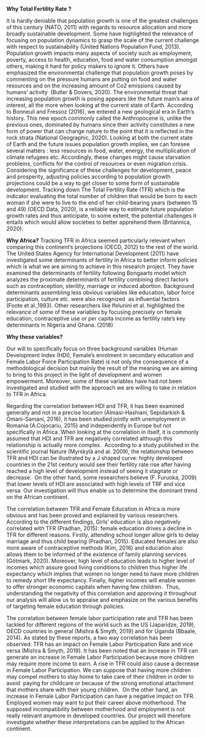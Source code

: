 **Why Total Fertility Rate ?**

It is hardly deniable that population growth is one of the greatest challenges of this century (NATO, 2011) with regards to resource allocation and more broadly sustainable development. 
Some have highlighted the relevance of focusing on population dynamics to grasp the scale of the current challenge with respect to sustainability (United Nations Population Fund, 2013). 
Population growth impacts many aspects of society such as employment, poverty, access to health, education, food and water consumption amongst others, making it hard for policy makers to ignore it. 
Others have emphasized the environmental challenge that population growth poses by commenting on the pressure humans are putting on food and water resources and on the increasing amount of Co2 emissions caused by humans’ activity  (Butler & Dovers, 2020). 
The environmental threat that increasing population growth is posing appears like the future main’s area of interest, all the more when looking at the current state of Earth. According to Bonneuil and Fressoz (2016), we entered a new geological era in Earth’s history. 
This new epoch commonly called the Anthropocene is, unlike the previous ones, dominated by humans since their activity constitutes a new form of power that can change nature to the point that it is reflected in the rock strata (National Geographic, 2020). 
Looking at both the current state of Earth and the future issues population growth implies, we can foresee several matters : less resources in food, water, energy, the multiplication of climate refugees etc. Accordingly, these changes might cause starvation problems, conflicts for the control of resources or even migration crisis. 
Considering the significance of these challenges for development, peace and prosperity, adjusting policies according to population growth projections could be a way to get closer to some form of sustainable development. 
Tracking down The Total Fertility Rate (TFR) which is the indicator evaluating the total number of children that would be born to each woman if she were to live to the end of her child-bearing years (between 15 and 49) (OECD Data, 2020), is a reliable way to estimate future population growth rates and thus anticipate, to some extent, the potential challenges it entails which would allow societies to better apprehend them (Britannica, 2020).

**Why Africa?**
Tracking TFR in Africa seemed particularly relevant when comparing this continent’s projections (OECD, 2012) to the rest of the world. 
The United States Agency for International Development (2011) have investigated some determinants of fertility in Africa to better inform policies which is what we are aiming to achieve in this research project. 
They have examined the determinants of fertility following Bongaarts model which analyzes the proximate determinants of fertility combining direct factors such as contraception, sterility, marriage or induced abortion. 
Background determinants assembling less obvious variables like education, labor force participation, culture etc. were also recognized  as influential factors (Foote et al.,1993). 
Other researchers like Ifelunini et al. highlighted the relevance of some of these variables by focusing precisely on female education, contraceptive use or per capita income as fertility rate’s key determinants in Nigeria and Ghana. (2018)

**Why these variables?**

Our will to specifically focus on three background variables (Human Development Index (HDI), Female’s enrolment in secondary education and Female Labor Force Participation Rate) is not only the consequence of a methodological decision but mainly the result of the meaning we are aiming to bring to this project in the light of development and women empowerment. 
Moreover, some of these variables have had not been investigated and studied with the approach we are willing to take in relation to TFR in Africa. 

Regarding the correlation between HDI and TFR, it has been examined generally and not in a precise location (Almasi-Hashiani, Sepidarkish & Omani-Samani, 2016), it has been studied jointly with unemployment in Romania
(A.Cojocariu, 2015) and independently in Europe but not specifically in Africa. 
When looking at the correlation in itself, it is commonly assumed that HDI and TFR are negatively correlated although this relationship is actually more complex. 
According to a study published in the scientific journal Nature (Myrskylä and al. 2009), the relationship between TFR and HDI can be illustrated by a J shaped curve: highly developed countries in the 21st century would see their fertility rate rise after having reached a high level of development instead of seeing it stagnate or decrease. 
On the other hand, some researchers believe (F. Furuoka, 2009) that lower levels of HDI are associated with high levels of TRF and vice versa. Our investigation will thus enable us to determine the dominant trend on the African continent.

The correlation between TFR and Female Education in Africa is more obvious and has been proved and explained by various researchers. 
According to the different findings, Girls’ education is also negatively correlated with TFR (Pradhan, 2015): female education drives a decline in TFR for different reasons. 
Firstly, attending school longer allow girls to delay marriage and thus child bearing (Pradhan, 2015). 
Educated females are also more aware of contraceptive methods (Kim, 2016) and education also allows them to be informed of the existence of family planning services (Götmark, 2020). 
Moreover, high level of education leads to higher level of incomes which assure good living conditions to children thus higher life expectancy which implies that women no longer need to have more children to remedy short life expectancy. 
Finally, higher incomes will enable women to offer stronger economic capitals when having few children. 
Thus, understanding the negativity of this correlation and approving it throughout our analysis will allow us to appraise and emphasize on the various benefits of targeting female education through policies.  

The correlation between female labor participation rate and TFR has been tackled for different regions of the world such as the US (Japaridze, 2019), OECD countries in general (Mishra & Smyth, 2019) and for Uganda (Bbaale, 2014). 
As stated by these reports, a two way correlation has been observed: TFR has an impact on Female Labor Participation Rate and vice versa (Mishra & Smyth, 2019). 
It has been noted that an increase in TFR can generate an increase in Female Labor Participation because more children may require more income to earn. 
A rise in TFR could also cause a decrease in Female Labor Participation. We can suppose that having more children may compel mothers to stay home to take care of their children in order to avoid  paying for childcare or because of the strong emotional attachment that mothers share with their young children. 
On the other hand, an increase in Female Labor Participation can have a negative impact on TFR. Employed women may want to put their career above motherhood. The supposed incompatibility between motherhood and employment is not really relevant anymore in developed countries. 
Our project will therefore investigate whether these interpretations can be applied to the African continent.  
